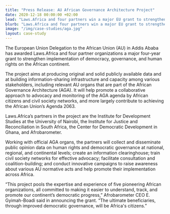 ```yaml
---
title: "Press Release: AU African Governance Architecture Project"
date: 2020-12-18 00:00:00 +02:00
lead: "Laws.Africa and four partners win a major EU grant to strengthen implementation of the African Union’s democracy and human rights agenda."
blurb: "Laws.Africa and four partners win a major EU grant to strengthen implementation of the African Union’s democracy and human rights agenda."
image: "/img/case-studies/aga.jpg"
layout: case-study
---
```


The European Union Delegation to the African Union (AU) in Addis Ababa has awarded Laws.Africa and four partner organizations a major four-year grant to strengthen implementation of democracy, governance, and human rights on the African continent.

The project aims at producing original and solid publicly available data and at building information-sharing infrastructure and capacity among various stakeholders, including relevant AU organs that are part of the African Governance Architecture (AGA). It will help promote a collaborative approach to advocacy and monitoring of the AGA agenda by African citizens and civil society networks, and more largely contribute to achieving the African Union’s Agenda 2063.

Laws.Africa’s partners in the project are the Institute for Development Studies at the University of Nairobi, the Institute for Justice and Reconciliation in South Africa, the Center for Democratic Development in Ghana, and Afrobarometer.

Working with official AGA organs, the partners will collect and disseminate public opinion data on human rights and democratic governance at national, regional, and continental levels; create an information clearinghouse; train civil society networks for effective advocacy; facilitate consultation and coalition-building; and conduct innovative campaigns to raise awareness about various AU normative acts and help promote their implementation across Africa.

“This project pools the expertise and experience of five pioneering African organizations, all committed to making it easier to understand, track, and promote our continent’s democratic progress,” Afrobarometer CEO E. Gyimah-Boadi said in announcing the grant. “The ultimate beneficiaries, through improved democratic governance, will be Africa's citizens.”

